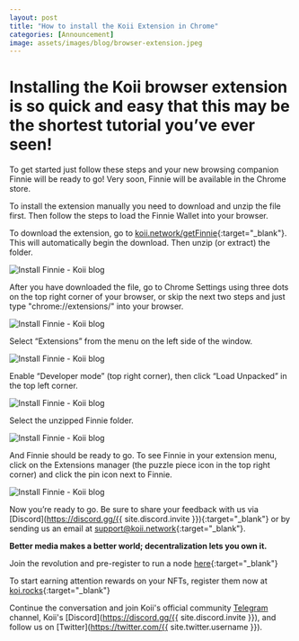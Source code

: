```yaml
---
layout: post
title: "How to install the Koii Extension in Chrome"
categories: [Announcement]
image: assets/images/blog/browser-extension.jpeg
---
```


# Installing the Koii browser extension is so quick and easy that this may be the shortest tutorial you’ve ever seen!

To get started just follow these steps and your new browsing companion Finnie will be ready to go! Very soon, Finnie will be available in the Chrome store.

To install the extension manually you need to download and unzip the file first. Then follow the steps to load the Finnie Wallet into your browser.

To download the extension, go to [koii.network/getFinnie](https://koii.network/getFinnie){:target="\_blank"}. This will automatically begin the download. Then unzip (or extract) the folder.

![Install Finnie - Koii blog](/assets/images/blog/installfinnie/step1.png)

After you have downloaded the file, go to Chrome Settings using three dots on the top right corner of your browser, or skip the next two steps and just type "chrome://extensions/" into your browser.

![Install Finnie - Koii blog](/assets/images/blog/installfinnie/step2.png)

Select “Extensions” from the menu on the left side of the window.

![Install Finnie - Koii blog](/assets/images/blog/installfinnie/step3.png)

Enable “Developer mode” (top right corner), then click “Load Unpacked” in the top left corner.

![Install Finnie - Koii blog](/assets/images/blog/installfinnie/step4.png)

Select the unzipped Finnie folder.

![Install Finnie - Koii blog](/assets/images/blog/installfinnie/step5.png)

And Finnie should be ready to go. To see Finnie in your extension menu, click on the Extensions manager (the puzzle piece icon in the top right corner) and click the pin icon next to Finnie.

![Install Finnie - Koii blog](/assets/images/blog/installfinnie/step6.png)

Now you’re ready to go. Be sure to share your feedback with us via [Discord](https://discord.gg/{{ site.discord.invite }}){:target="\_blank"} or by sending us an email at [support@koii.network](mailto:support@koii.network){:target="\_blank"}.

**Better media makes a better world; decentralization lets you own it.**

Join the revolution and pre-register to run a node [here](https://docs.google.com/forms/d/e/1FAIpQLSduDTdxD3dDOvcbIcKlG7JWOsnDFVZFdLy0J38q_OOzUC3okA/viewform){:target="\_blank"}

To start earning attention rewards on your NFTs, register them now at [koi.rocks](https://koi.rocks/contents){:target="\_blank"}

Continue the conversation and join Koii's official community [Telegram](https://t.me/joinchat/OEHs_8T9-8ZhZmU5) channel, Koii's [Discord](https://discord.gg/{{ site.discord.invite }}), and follow us on [Twitter](https://twitter.com/{{ site.twitter.username }}).
